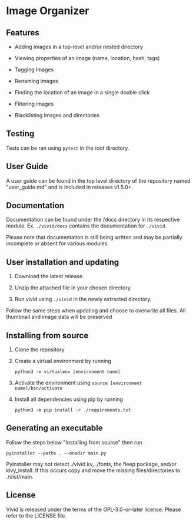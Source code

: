 # Image Organizer

## Features

- Adding images in a top-level and/or nested directory

- Viewing properties of an image (name, location, hash, tags)

- Tagging Images

- Renaming images

- Finding the location of an image in a single double click

- Filtering images

- Blacklisting images and directories

## Testing

Tests can be ran using `pytest` in the root directory.

## User Guide

A user guide can be found in the top level directory of the repository named "user_guide.md" and is included in releases v1.5.0+.

## Documentation

Documentation can be found under the /docs directory in its respective module. Ex. `./vivid/docs` contains the documentation for `./vivid`.

Please note that documentation is still being written and may be partially incomplete or absent for various modules.

## User installation and updating

1. Download the latest release.

2. Unzip the attached file in your chosen directory.

3. Run vivid using `./vivid` in the newly extracted directory.

Follow the same steps when updating and choose to overwrite all files. All thumbnail and image data will be preserved

## Installing from source

1. Clone the repository

2. Create a virtual environment by running

   `python3 -m virtualenv [environment name]`

3. Activate the environment using
   `source [environment name]/bin/activate`

4. Install all dependencies using pip by running

   `python3 -m pip install -r ./requirements.txt`

## Generating an executable

Follow the steps below "Installing from source" then run

`pyinstaller --paths . --onedir main.py`

Pyinstaller may not detect ./vivid.kv, ./fonts, the fleep package, and/or kivy_install. If this occurs copy and move the missing files/directories to ./dist/main.

## License

Vivid is released under the terms of the GPL-3.0-or-later license. Please refer to the LICENSE file.
